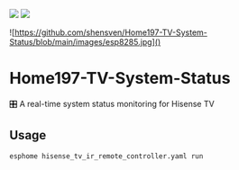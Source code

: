 [![](https://img.shields.io/badge/Powered%20by-ESPHome-black)](https://esphome.io/)
[![](https://img.shields.io/badge/Powered%20by-ESP8285-black)](http://www.lctech-inc.com/cpzx/1/486.html)

![https://github.com/shensven/Home197-TV-System-Status/blob/main/images/esp8285.jpg]()
# Home197-TV-System-Status
🎛️ A real-time system status monitoring for Hisense TV

## Usage
```
esphome hisense_tv_ir_remote_controller.yaml run
```
